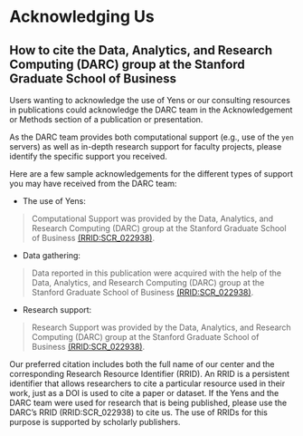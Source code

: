 # Acknowledging Us

## How to cite the Data, Analytics, and Research Computing (DARC) group at the Stanford Graduate School of Business

Users wanting to acknowledge the use of Yens or our consulting resources in publications could acknowledge the DARC team in the Acknowledgement or Methods section of a publication or presentation. 

As the DARC team provides both computational support (e.g., use of the `yen` servers) as well as in-depth research support for faculty projects, please identify the specific support you received.

Here are a few sample acknowledgements for the different types of support you may have received from the DARC team:

- The use of Yens:
> Computational Support was provided by the Data, Analytics, and Research Computing (DARC) group at the Stanford Graduate School of Business <a href="https://scicrunch.org/resources/data/record/nlx_144509-1/SCR_022938/resolver?q=SCR_022938&l=SCR_022938&i=rrid:scr_022938" target="_blank">(RRID:SCR_022938)</a>.

- Data gathering:
> Data reported in this publication were acquired with the help of the Data, Analytics, and Research Computing (DARC) group at the Stanford Graduate School of Business <a href="https://scicrunch.org/resources/data/record/nlx_144509-1/SCR_022938/resolver?q=SCR_022938&l=SCR_022938&i=rrid:scr_022938" target="_blank">(RRID:SCR_022938)</a>.

- Research support:
> Research Support was provided by the Data, Analytics, and Research Computing (DARC) group at the Stanford Graduate School of Business <a href="https://scicrunch.org/resources/data/record/nlx_144509-1/SCR_022938/resolver?q=SCR_022938&l=SCR_022938&i=rrid:scr_022938" target="_blank">(RRID:SCR_022938)</a>.

Our preferred citation includes both the full name of our center and the corresponding Research Resource Identifier (RRID). An RRID is a persistent identifier that allows researchers to cite a particular resource used in their work, just as a DOI is used to cite a paper or dataset. If the Yens and the DARC team were used for research that is being published, please use the DARC’s RRID (RRID:SCR_022938) to cite us. The use of RRIDs for this purpose is supported by scholarly publishers.

